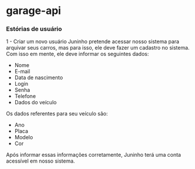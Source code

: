 # garage-api

<h3>Estórias de usuário</h3>

1 - Criar um novo usuário
    Juninho pretende acessar nosso sistema para arquivar seus carros,
    mas para isso, ele deve fazer um cadastro no sistema. Com isso 
    em mente, ele deve informar os seguintes dados: 
    
   * Nome
   * E-mail
   * Data de nascimento
   * Login
   * Senha
   * Telefone
   * Dados do veículo
   
   Os dados referentes para seu veículo são:
   
   * Ano
   * Placa
   * Modelo
   * Cor
   
   Após informar essas informações corretamente, Juninho terá uma conta
   acessível em nosso sistema.
